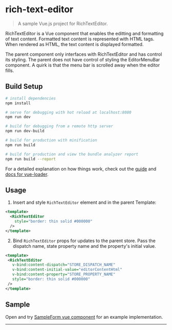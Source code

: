 # rich-text-editor

> A sample Vue.js project for RichTextEditor.

RichTextEditor is a Vue component that enables the editting and formatting of text content.  Formatted text content is represented with HTML tags.  When rendered as HTML, the text content is displayed formatted.

The parent component only interfaces with RichTextEditor and has control its styling. The parent does not have control of styling the EditorMenuBar component. A quirk is that the menu bar is scrolled away when the editor fills.

## Build Setup

``` bash
# install dependencies
npm install

# serve for debugging with hot reload at localhost:8080
npm run dev

# build for debugging from a remote http server
npm run dev-build

# build for production with minification
npm run build

# build for production and view the bundle analyzer report
npm run build --report
```

For a detailed explanation on how things work, check out the [guide](http://vuejs-templates.github.io/webpack/) and [docs for vue-loader](http://vuejs.github.io/vue-loader).

## Usage

 1. Insert and style `RichTextEditor` element and in the parent Template: 
 
``` xml
<template>
  <RichTextEditor
    style="border: thin solid #000000"
  />
</template>
```
 2. Bind `RichTextEditor` props for updates to the parent store.  Pass the dispatch name, state property name and the property's initial value. 

 ``` xml
<template>
  <RichTextEditor
    v-bind:content-dispatch="STORE_DISPATCH_NAME"
    v-bind:content-initial-value="editorContentHtml"
    v-bind:content-property="STORE_PROPERTY_NAME"
    style="border: thin solid #000000"
  />
</template>
```

## Sample
Open and try [SampleForm vue component](./src/components/SampleForm.vue) for an example implementation. 

---

        
